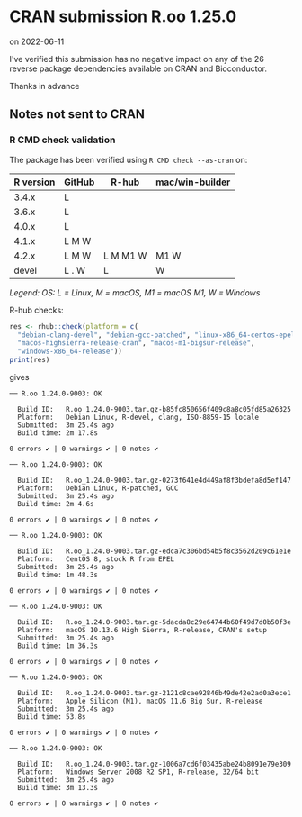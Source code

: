 # CRAN submission R.oo 1.25.0

on 2022-06-11

I've verified this submission has no negative impact on any of the 26 reverse package dependencies available on CRAN and Bioconductor.

Thanks in advance


## Notes not sent to CRAN

### R CMD check validation

The package has been verified using `R CMD check --as-cran` on:

| R version     | GitHub | R-hub    | mac/win-builder |
| ------------- | ------ | -------- | --------------- |
| 3.4.x         | L      |          |                 |
| 3.6.x         | L      |          |                 |
| 4.0.x         | L      |          |                 |
| 4.1.x         | L M W  |          |                 |
| 4.2.x         | L M W  | L M M1 W | M1 W            |
| devel         | L . W  | L        |    W            |

*Legend: OS: L = Linux, M = macOS, M1 = macOS M1, W = Windows*


R-hub checks:

```r
res <- rhub::check(platform = c(
  "debian-clang-devel", "debian-gcc-patched", "linux-x86_64-centos-epel",
  "macos-highsierra-release-cran", "macos-m1-bigsur-release",
  "windows-x86_64-release"))
print(res)
```

gives

```
── R.oo 1.24.0-9003: OK

  Build ID:   R.oo_1.24.0-9003.tar.gz-b85fc850656f409c8a8c05fd85a26325
  Platform:   Debian Linux, R-devel, clang, ISO-8859-15 locale
  Submitted:  3m 25.4s ago
  Build time: 2m 17.8s

0 errors ✔ | 0 warnings ✔ | 0 notes ✔

── R.oo 1.24.0-9003: OK

  Build ID:   R.oo_1.24.0-9003.tar.gz-0273f641e4d449af8f3bdefa8d5ef147
  Platform:   Debian Linux, R-patched, GCC
  Submitted:  3m 25.4s ago
  Build time: 2m 4.6s

0 errors ✔ | 0 warnings ✔ | 0 notes ✔

── R.oo 1.24.0-9003: OK

  Build ID:   R.oo_1.24.0-9003.tar.gz-edca7c306bd54b5f8c3562d209c61e1e
  Platform:   CentOS 8, stock R from EPEL
  Submitted:  3m 25.4s ago
  Build time: 1m 48.3s

0 errors ✔ | 0 warnings ✔ | 0 notes ✔

── R.oo 1.24.0-9003: OK

  Build ID:   R.oo_1.24.0-9003.tar.gz-5dacda8c29e64744b60f49d7d0b50f3e
  Platform:   macOS 10.13.6 High Sierra, R-release, CRAN's setup
  Submitted:  3m 25.4s ago
  Build time: 1m 36.3s

0 errors ✔ | 0 warnings ✔ | 0 notes ✔

── R.oo 1.24.0-9003: OK

  Build ID:   R.oo_1.24.0-9003.tar.gz-2121c8cae92846b49de42e2ad0a3ece1
  Platform:   Apple Silicon (M1), macOS 11.6 Big Sur, R-release
  Submitted:  3m 25.4s ago
  Build time: 53.8s

0 errors ✔ | 0 warnings ✔ | 0 notes ✔

── R.oo 1.24.0-9003: OK

  Build ID:   R.oo_1.24.0-9003.tar.gz-1006a7cd6f03435abe24b8091e79e309
  Platform:   Windows Server 2008 R2 SP1, R-release, 32/64 bit
  Submitted:  3m 25.4s ago
  Build time: 3m 13.3s

0 errors ✔ | 0 warnings ✔ | 0 notes ✔
```
